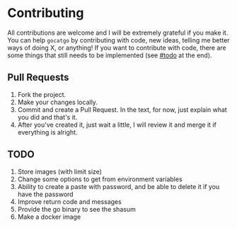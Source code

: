 # Contributing

All contributions are welcome and I will be extremely grateful if you make it. You can help `gocatgo` by contributing with code, new ideas, telling me better ways of doing X, or anything! If you want to contribute with code, there are some things that still needs to be implemented (see [#todo](#todo) at the end).

## Pull Requests

1. Fork the project.
2. Make your changes locally.
3. Commit and create a Pull Request. In the text, for now, just explain what you did and that's it.
4. After you've created it, just wait a little, I will review it and merge it if everything is alright.

## TODO

1. Store images (with limit size)
2. Change some options to get from environment variables
3. Ability to create a paste with password, and be able to delete it if you have the password
4. Improve return code and messages
5. Provide the go binary to see the shasum
6. Make a docker image
